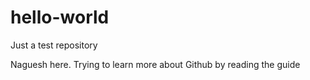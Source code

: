 # hello-world
Just a test repository

Naguesh here. Trying to learn more about Github by reading the guide
